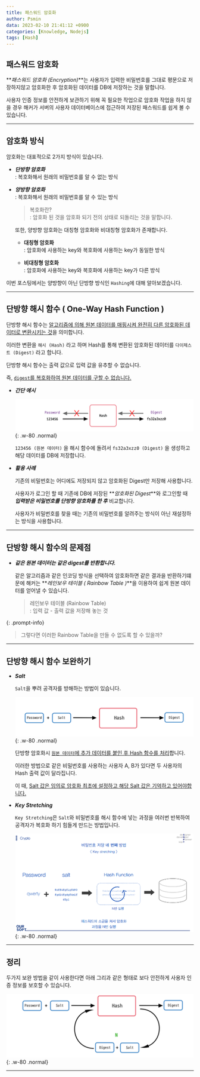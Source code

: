 ```yaml
---
title: 패스워드 암호화
author: Psmin
data: 2023-02-10 21:41:12 +0900
categories: [Knowledge, Nodejs]
tags: [Hash]
---
```


## 패스워드 암호화

**_패스워드 암호화 (Encryption)_**는 사용자가 입력한 비밀번호를 그대로 평문으로 저장하지않고 암호화한 후 암호화된 데이터를 DB에 저장하는 것을 말합니다.

사용자 인증 정보를 안전하게 보관하기 위해 꼭 필요한 작업으로 암호화 작업을 하지 않을 경우 해커가 서버의 사용자 데이터베이스에 접근하여 저장된 패스워드를 쉽게 볼 수 있습니다.

---

## 암호화 방식

암호화는 대표적으로 2가지 방식이 있습니다.

- **_단방향 암호화_**  
  : 복호화해서 원래의 비밀번호를 알 수 없는 방식

- **_양방향 암호화_**  
  : 복호화해서 원래의 비밀번호를 알 수 있는 방식

  > 복호화란?  
  > : 암호화 된 것을 암호화 되기 전의 상태로 되돌리는 것을 말합니다.

  또한, 양방향 암호화는 대칭형 암호화와 비대칭형 암호화가 존재합니다.

  - **대칭형 암호화**  
    : 암호화에 사용하는 key와 복호화에 사용하는 key가 동일한 방식

  - **비대칭형 암호화**  
    : 암호화에 사용하는 key와 복호화에 사용하는 key가 다른 방식

이번 포스팅에서는 양방향이 아닌 단방향 방식인 `Hashing`에 대해 알아보겠습니다.

---

## 단방향 해시 함수 ( One-Way Hash Function )

단방향 해시 함수는 <u>알고리즘에 의해 원본 데이터를 매핑시켜 완전히 다른 암호화된 데이터로 변환시키는 것</u>을 의미합니다.

이러한 변환을 `해시 (Hash)` 라고 하며 Hash를 통해 변환된 암호화된 데이터를 `다이제스트 (Digest)` 라고 합니다.

단방향 해시 함수는 출력 값으로 입력 값을 유추할 수 없습니다.

즉, <u>`digest`를 복호화하여 원본 데이터를 구할 수 없습니다.</u>

- **_간단 예시_**

  ![hash](/assets/img/hash.png){: .w-80 .normal}

  `123456 (원본 데이터)` 을 해시 함수에 돌려서 `fs32a3xzz0 (Digest)` 을 생성하고 해당 데이터를 DB에 저장합니다.

- **_활용 사례_**

  기존의 비밀번호는 어디에도 저장되지 않고 암호화된 Digest만 저장해 사용합니다.

  사용자가 로그인 할 때 기존에 DB에 저장된 **_암호화된 Digest_**와 로그인할 때 **_입력받은 비밀번호를 단방향 암호화를 한 후_** 비교합니다.

  사용자가 비밀번호를 찾을 때는 기존의 비밀번호를 알려주는 방식이 아닌 재설정하는 방식을 사용합니다.

---

## 단방향 해시 함수의 문제점

- **_같은 원본 데이터는 같은 digest를 반환합니다._**

  같은 알고리즘과 같은 인코딩 방식을 선택하여 암호화하면 같은 결과을 반환하기떄문에 해커는 **_레인보우 테이블 ( Rainbow Table )_**을 이용하여 쉽게 원본 데이터를 얻어낼 수 있습니다.

  > 레인보우 테이블 (Rainbow Table)  
  > : 입력 값 - 출력 값을 저장해 놓는 것

{: .prompt-info}

> 그렇다면 이러한 Rainbow Table을 만들 수 없도록 할 수 있을까?

---

## 단방향 해시 함수 보완하기

- **_Salt_**

  `Salt`을 뿌려 공격자를 방해하는 방법이 있습니다.

  ![hash-salt](/assets/img/hash-salt.png){: .w-80 .normal}

  단방향 암호화시 <u>`원본 데이터`에 추가 데이터를 붙인 후 Hash 함수를 처리</u>합니다.

  이러한 방법으로 같은 비밀번호를 사용하는 사용자 A, B가 있다면 두 사용자의 Hash 출력 값이 달라집니다.

  이 때, <u>Salt 값은 임의로 암호화 최초에 설정하고 해당 Salt 값은 기억하고 있어야합니다.</u>

- **_Key Stretching_**

  `Key Stretching`은 `Salt`와 비밀번호를 해시 함수에 넣는 과정을 여러번 반복하여 공격자가 복호화 하기 힘들게 만드는 방법입니다.

  ![key-stretching](/assets/img/key-stretching.png){: .w-80 .normal}

---

## 정리

두가지 보완 방법을 같이 사용한다면 아래 그리과 같은 형태로 보다 안전하게 사용자 인증 정보를 보호할 수 있습니다.

![salt-key](/assets/img/salt-key.png){: .w-80 .normal}

---
